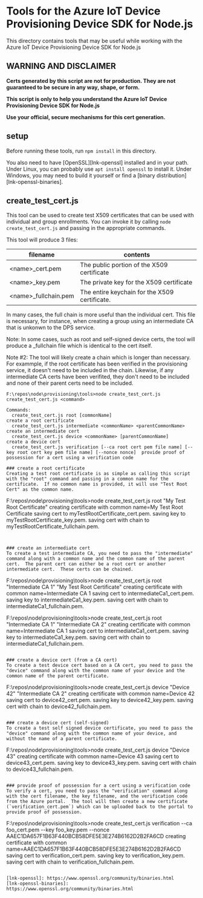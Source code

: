 # Tools for the Azure IoT Device Provisioning Device SDK for Node.js

This directory contains tools that may be useful while working with the Azure IoT Device Provisioning Device SDK for Node.js

## WARNING AND DISCLAIMER

**Certs generated by this script are not for production.  They are not guaranteed to be secure in any way, shape, or form.**

**This script is only to help you understand the Azure IoT Device Provisioning Device SDK for Node.js**

**Use your official, secure mechanisms for this cert generation.**

## setup

Before running these tools, run `npm install` in this directory.

You also need to have [OpenSSL][lnk-openssl] installed and in your path.  Under Linux, you can probably use `apt install openssl` to install it.  Under Windows, you may need to build it yourself or find a [binary distribution][lnk-openssl-binaries].

## create_test_cert.js

This tool can be used to create test X509 certificates that can be used with individual and group enrollments.  You can invoke it by calling `node create_test_cert.js` and passing in the appropriate commands.

This tool will produce 3 files:

filename | contents
-------- | --------
\<name\>_cert.pem | The public portion of the X509 certificate
\<name\>_key.pem | The private key for the X509 certificate
\<name\>_fullchain.pem | The entire keychain for the X509 certificate.

In many cases, the full chain is more useful than the individual cert.  This file is necessary, for instance, when creating a group using an intermediate CA that is unkonwn to the DPS service.

Note: In some cases, such as root and self-signed device certs, the tool will produce a _fullchain file which is identical to the cert itself.

Note #2: The tool will likely create a chain which is longer than necessary.  For exammple, if the root certificate has been verified in the provisioning service, it doesn't need to be included in the chain.  Likewise, if any intermediate CA certs have been verifited, they don't need to be included and none of their parent certs need to be included.

```
F:\repos\node\provisioning\tools>node create_test_cert.js
create_test_cert.js <command>

Commands:
  create_test_cert.js root [commonName]                                                                                create a root certificate
  create_test_cert.js intermediate <commonName> <parentCommonName>                                                     create an intermediate cert
  create_test_cert.js device <commonName> [parentCommonName]                                                           create a device cert
  create_test_cert.js verification [--ca root cert pem file name] [--key root cert key pem file name] [--nonce nonce]  provide proof of possession for a cert using a verification code

### create a root certificate
Creating a test root certificate is as simple as calling this script with the "root" command and passing in a common name for the certificate.  If no common name is provided, it will use "Test Root Cert" as the common name.

```
F:\repos\node\provisioning\tools>node create_test_cert.js root "My Test Root Certificate"
creating certificate with common name=My Test Root Certificate
saving cert to myTestRootCertificate_cert.pem.
saving key to myTestRootCertificate_key.pem.
saving cert with chain to myTestRootCertificate_fullchain.pem.
```


### create an intermediate cert
To create a test intermediate CA, you need to pass the "intermediate" command along with a common name and the common name of the parent cert.  The parent cert can either be a root cert or another intermediate cert.  These certs can be chained.

```
F:\repos\node\provisioning\tools>node create_test_cert.js root "Intermediate CA 1" "My Test Root Certificate"
creating certificate with common name=Intermediate CA 1
saving cert to intermediateCa1_cert.pem.
saving key to intermediateCa1_key.pem.
saving cert with chain to intermediateCa1_fullchain.pem.

F:\repos\node\provisioning\tools>node create_test_cert.js root "Intermediate CA 1" "Intermediate CA 2"
creating certificate with common name=Intermediate CA 1
saving cert to intermediateCa1_cert.pem.
saving key to intermediateCa1_key.pem.
saving cert with chain to intermediateCa1_fullchain.pem.
```

### create a device cert (from a CA cert)
To create a test device cert based on a CA cert, you need to pass the "device" command along with the common name of your device and the common name of the parent certificate.

```
F:\repos\node\provisioning\tools>node create_test_cert.js device "Device 42" "Intermediate CA 2"
creating certificate with common name=Device 42
saving cert to device42_cert.pem.
saving key to device42_key.pem.
saving cert with chain to device42_fullchain.pem.
```

### create a device cert (self-signed)
To create a test self signed device certificate, you need to pass the "device" command along with the common name of your device, and without the name of a parent certificate.

```
F:\repos\node\provisioning\tools>node create_test_cert.js device "Device 43"
creating certificate with common name=Device 43
saving cert to device43_cert.pem.
saving key to device43_key.pem.
saving cert with chain to device43_fullchain.pem.
```

### provide proof of possession for a cert using a verification code
To verify a cert, you need to pass the "verification" command along with the cert filename, the key filename, and the verification code from the Azure portal.  The tool will then create a new certificate (`verification_cert.pem`) which can be uploaded back to the portal to provide proof of possession.

```
F:\repos\node\provisioning\tools>node create_test_cert.js verification --ca foo_cert.pem --key foo_key.pem --nonce AAEC1DA657F1B63F440BCB58DFE5E3E274B6162D2B2FA6CD
creating certificate with common name=AAEC1DA657F1B63F440BCB58DFE5E3E274B6162D2B2FA6CD
saving cert to verification_cert.pem.
saving key to verification_key.pem.
saving cert with chain to verification_fullchain.pem.
```

[lnk-openssl]: https://www.openssl.org/community/binaries.html
[lnk-openssl-binaries]: https://www.openssl.org/community/binaries.html
